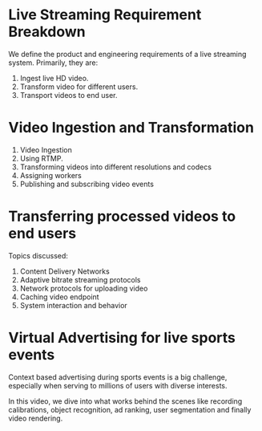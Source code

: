 # Live Streaming Requirement Breakdown

We define the product and engineering requirements of a live streaming system. Primarily, they are:

1. Ingest live HD video.
2. Transform video for different users.
3. Transport videos to end user.

# Video Ingestion and Transformation

1. Video Ingestion
2. Using RTMP.
3. Transforming videos into different resolutions and codecs
4. Assigning workers
5. Publishing and subscribing video events

# Transferring processed videos to end users

Topics discussed:

1. Content Delivery Networks
2. Adaptive bitrate streaming protocols
3. Network protocols for uploading video
4. Caching video endpoint
5. System interaction and behavior

# Virtual Advertising for live sports events

Context based advertising during sports events is a big challenge, especially when serving to millions of users with diverse interests.

In this video, we dive into what works behind the scenes like recording calibrations, object recognition, ad ranking, user segmentation and finally video rendering.
